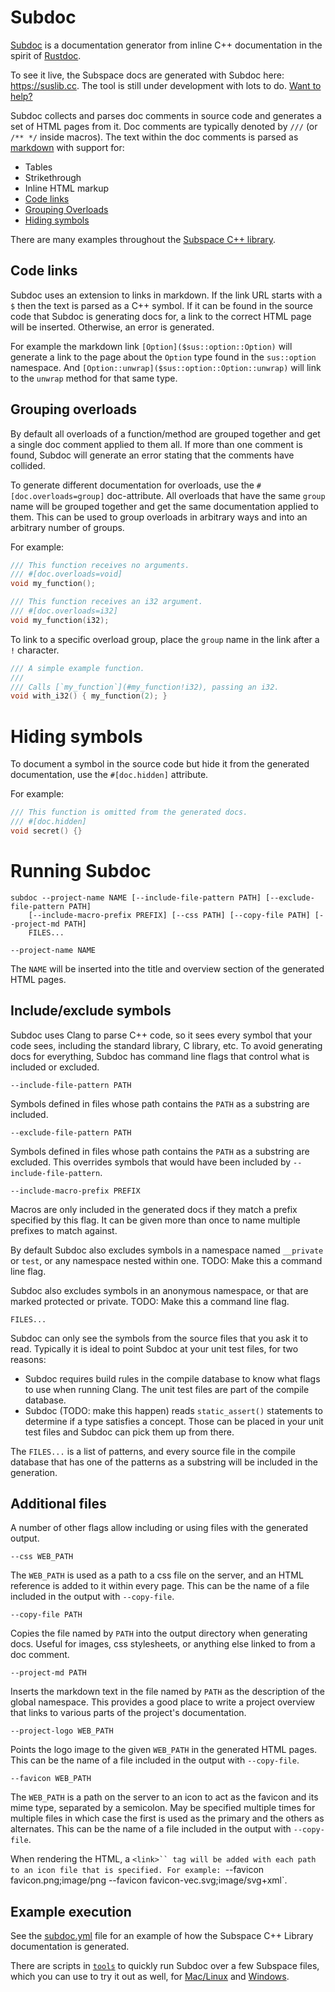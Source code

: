 # Subdoc

[Subdoc](subdoc/) is a documentation generator from inline C++ documentation
in the spirit of
[Rustdoc](https://doc.rust-lang.org/rustdoc/what-is-rustdoc.html).

To see it live, the Subspace docs are generated with Subdoc here:
https://suslib.cc. The tool is still under development with lots to do.
[Want to help?](https://github.com/chromium/subspace/issues/321)

Subdoc collects and parses doc comments in source code and generates a
set of HTML pages from it. Doc comments are typically denoted by `///`
(or `/** */` inside macros). The text within the doc comments is parsed
as [markdown]($https://www.markdownguide.org/) with support for:
* Tables
* Strikethrough
* Inline HTML markup
* [Code links](#code-links)
* [Grouping Overloads](#grouping-overloads)
* [Hiding symbols](#hiding-symbols)

There are many examples throughout the [Subspace C++ library](
https://github.com/chromium/subspace/tree/main/sus).

## Code links

Subdoc uses an extension to links in markdown. If the link URL starts with
a `$` then the text is parsed as a C++ symbol. If it can be found in the
source code that Subdoc is generating docs for, a link to the correct HTML
page will be inserted. Otherwise, an error is generated.

For example the markdown link `[Option]($sus::option::Option)` will generate
a link to the page about the `Option` type found in the `sus::option`
namespace. And `[Option::unwrap]($sus::option::Option::unwrap)` will link to
the `unwrap` method for that same type.

## Grouping overloads

By default all overloads of a function/method are grouped together and get a
single doc comment applied to them all. If more than one comment is found,
Subdoc will generate an error stating that the comments have collided.

To generate different documentation for overloads, use the
`#[doc.overloads=group]` doc-attribute. All overloads that have the same
`group` name will be grouped together and get the same documentation applied
to them. This can be used to group overloads in arbitrary ways and into an
arbitrary number of groups.

For example:
```cpp
/// This function receives no arguments.
/// #[doc.overloads=void]
void my_function();

/// This function receives an i32 argument.
/// #[doc.overloads=i32]
void my_function(i32);
```

To link to a specific overload group, place the `group` name in the link after
a `!` character.

```cpp
/// A simple example function.
///
/// Calls [`my_function`](#my_function!i32), passing an i32.
void with_i32() { my_function(2); }
```

# Hiding symbols

To document a symbol in the source code but hide it from the generated documentation,
use the `#[doc.hidden]` attribute.

For example:
```cpp
/// This function is omitted from the generated docs.
/// #[doc.hidden]
void secret() {}
```

# Running Subdoc

```
subdoc --project-name NAME [--include-file-pattern PATH] [--exclude-file-pattern PATH]
    [--include-macro-prefix PREFIX] [--css PATH] [--copy-file PATH] [--project-md PATH]
    FILES...
```

```
--project-name NAME
```
The `NAME` will be inserted into the title and overview section of the generated
HTML pages.

## Include/exclude symbols

Subdoc uses Clang to parse C++ code, so it sees every symbol that your 
code sees, including the standard library, C library, etc. To avoid generating
docs for everything, Subdoc has command line flags that control what is
included or excluded.

```
--include-file-pattern PATH
```
Symbols defined in files whose path contains the `PATH` as a substring
are included.

```
--exclude-file-pattern PATH
```
Symbols defined in files whose path contains the `PATH` as a substring are
excluded. This overrides symbols that would have been included by
`--include-file-pattern`.

```
--include-macro-prefix PREFIX
```
Macros are only included in the generated docs if they match a prefix specified
by this flag. It can be given more than once to name multiple prefixes to match
against.

By default Subdoc also excludes symbols in a namespace named `__private` or
`test`, or any namespace nested within one.
TODO: Make this a command line flag.

Subdoc also excludes symbols in an anonymous namespace, or that are marked
protected or private.
TODO: Make this a command line flag.

```
FILES...
```
Subdoc can only see the symbols from the source files that you ask it to read.
Typically it is ideal to point Subdoc at your unit test files, for two reasons:
* Subdoc requires build rules in the compile database to know what flags to use
  when running Clang. The unit test files are part of the compile database.
* Subdoc (TODO: make this happen) reads `static_assert()` statements to
  determine if a type satisfies a concept. Those can be placed in your unit
  test files and Subdoc can pick them up from there.

The `FILES...` is a list of patterns, and every source file in the compile
database that has one of the patterns as a substring will be included in the
generation.

## Additional files

A number of other flags allow including or using files with the generated
output.

```
--css WEB_PATH
```
The `WEB_PATH` is used as a path to a css file on the server, and an HTML
reference is added to it within every page. This can be the name of a file
included in the output with `--copy-file`.

```
--copy-file PATH
```
Copies the file named by `PATH` into the output directory when generating docs.
Useful for images, css stylesheets, or anything else linked to from a doc
comment.

```
--project-md PATH
```
Inserts the markdown text in the file named by `PATH` as the description of the
global namespace. This provides a good place to write a project overview that
links to various parts of the project's documentation.

```
--project-logo WEB_PATH
```
Points the logo image to the given `WEB_PATH` in the generated HTML pages.
This can be the name of a file included in the output with `--copy-file`.

```
--favicon WEB_PATH
```
The `WEB_PATH` is a path on the server to an icon to act as the favicon and its
mime type,
separated by a semicolon. May be specified multiple times for multiple files in
which case the first is used as the primary and the others as alternates.
This can be the name of a file included in the output with `--copy-file`.

When rendering the HTML, a `<link>`` tag will be added
with each path to an icon file that is specified. For
example:
`--favicon favicon.png;image/png --favicon favicon-vec.svg;image/svg+xml`.

## Example execution

See the
[subdoc.yml](https://github.com/chromium/subspace/blob/8be259f818684490e161eb1e4cb0420d362e18ca/.github/workflows/subdoc.yml#L152-L162)
file for an example of how the Subspace C++ Library documentation is generated.

There are scripts in
[`tools`](https://github.com/chromium/subspace/tree/main/tools)
to quickly run Subdoc over a few Subspace files, which you can use to try it out
as well, for
[Mac/Linux](https://github.com/chromium/subspace/blob/main/tools/run_subdoc.sh)
and
[Windows](https://github.com/chromium/subspace/blob/main/tools/run_subdoc.bat).
